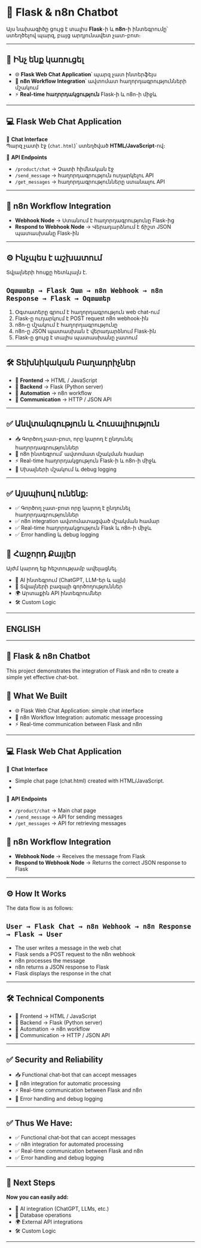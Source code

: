 # 🤖 Flask & n8n Chatbot

Այս նախագիծը ցույց է տալիս **Flask**-ի և **n8n**-ի ինտեգրումը՝ ստեղծելով պարզ, բայց արդյունավետ չատ-բոտ։

---

## 📌 Ինչ ենք կառուցել

- 🌐 **Flask Web Chat Application**՝ պարզ չատ ինտերֆեյս  
- 🔄 **n8n Workflow Integration**՝ ավտոմատ հաղորդագրությունների մշակում  
- ⚡ **Real-time հաղորդակցություն** Flask-ի և n8n-ի միջև  

---

## 💻 Flask Web Chat Application

📑 **Chat Interface**  
Պարզ չատի էջ (`chat.html`)՝ ստեղծված **HTML/JavaScript**-ով։  

📡 **API Endpoints**

- `/product/chat` → Չատի հիմնական էջ  
- `/send_message` → հաղորդագրություն ուղարկելու API 
- `/get_messages` → հաղորդագրությունները ստանալու API 

---

## 🔗 n8n Workflow Integration

- **Webhook Node** → Ստանում է հաղորդագրությունը Flask-ից  
- **Respond to Webhook Node** → Վերադարձնում է ճիշտ JSON պատասխանը Flask-ին  

---

## ⚙️ Ինչպես է աշխատում

Տվյալների հոսքը հետևյալն է․  

## `Օգտատեր → Flask Չատ → n8n Webhook → n8n Response → Flask → Օգտատեր`



1. Օգտատերը գրում է հաղորդագրություն web chat-ում
2. Flask-ը ուղարկում է POST request n8n webhook-ին
3. n8n-ը մշակում է հաղորդագրությունը
4. n8n-ը JSON պատասխան է վերադարձնում Flask-ին
5. Flask-ը ցույց է տալիս պատասխանը չատում

---

## 🛠 Տեխնիկական Բաղադրիչներ

- 🎨 **Frontend** → HTML / JavaScript  
- 🐍 **Backend** → Flask (Python server)  
- 🤖 **Automation** → n8n workflow  
- 🔗 **Communication** → HTTP / JSON API  

---

## ✅ Անվտանգություն և Հուսալիություն

- 📥 Գործող չատ-բոտ, որը կարող է ընդունել հաղորդագրություններ  
- 🔄 n8n ինտեգրում՝ ավտոմատ մշակման համար  
- ⚡ Real-time հաղորդակցություն Flask-ի և n8n-ի միջև  
- 🐞 Սխալների մշակում և debug logging  

---

## ✅ Այսպիսով ունենք:
- ✅ Գործող չատ-բոտ որը կարող է ընդունել հաղորդագրություններ
- ✅ n8n integration ավտոմատացված մշակման համար
- ✅ Real-time հաղորդակցություն Flask և n8n-ի միջև
- ✅ Error handling և debug logging

## 🚀 Հաջորդ Քայլեր

Այժմ կարող եք հեշտությամբ ավելացնել․  

- 🧠 AI ինտեգրում (ChatGPT, LLM-եր և այլն)  
- 💾 Տվյալների բազայի գործողություններ  
- 🌍 Արտաքին API ինտեգրումներ  
- 🛠 Custom Logic  

---


## ENGLISH


---
## 🤖 Flask & n8n Chatbot
This project demonstrates the integration of Flask and n8n to create a simple yet effective chat-bot.

## 📌 What We Built

- 🌐 Flask Web Chat Application: simple chat interface
- 🔄 n8n Workflow Integration: automatic message processing
- ⚡ Real-time communication between Flask and n8n

---

## 💻 Flask Web Chat Application

📑 **Chat Interface**
- Simple chat page (chat.html) created with HTML/JavaScript.
- 
📡 **API Endpoints**

- `/product/chat` → Main chat page
- `/send_message` → API for sending messages
- `/get_messages` → API for retrieving messages


## 🔗 n8n Workflow Integration

- **Webhook Node** → Receives the message from Flask
- **Respond to Webhook Node** → Returns the correct JSON response to Flask

---

## ⚙️ How It Works

The data flow is as follows:

## `User → Flask Chat → n8n Webhook → n8n Response → Flask → User`

- The user writes a message in the web chat
- Flask sends a POST request to the n8n webhook
- n8n processes the message
- n8n returns a JSON response to Flask
- Flask displays the response in the chat

---

## 🛠 Technical Components

- 🎨 Frontend → HTML / JavaScript
- 🐍 Backend → Flask (Python server)
- 🤖 Automation → n8n workflow
- 🔗 Communication → HTTP / JSON API

---

## ✅ Security and Reliability

- 📥 Functional chat-bot that can accept messages
- 🔄 n8n integration for automatic processing
- ⚡ Real-time communication between Flask and n8n
- 🐞 Error handling and debug logging

---

## ✅ Thus We Have:

- ✅ Functional chat-bot that can accept messages
- ✅ n8n integration for automated processing
- ✅ Real-time communication between Flask and n8n
- ✅ Error handling and debug logging

---
## 🚀 Next Steps
**Now you can easily add:**

- 🧠 AI integration (ChatGPT, LLMs, etc.)
- 💾 Database operations
- 🌍 External API integrations
- 🛠 Custom Logic

---
